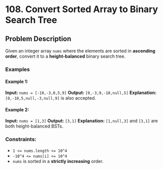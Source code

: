 # 108. Convert Sorted Array to Binary Search Tree
## Problem Description

Given an integer array `nums` where the elements are sorted in **ascending order**, convert it to a **height-balanced** binary search tree.

### Examples

#### Example 1:
**Input:** `nums = [-10,-3,0,5,9]`
**Output:** `[0,-3,9,-10,null,5]`
**Explanation:** `[0,-10,5,null,-3,null,9]` is also accepted.

#### Example 2:
**Input:** `nums = [1,3]`
**Output:** `[3,1]`
**Explanation:** `[1,null,3]` and `[3,1]` are both height-balanced BSTs.

### Constraints:
- `1 <= nums.length <= 10^4`
- `-10^4 <= nums[i] <= 10^4`
- `nums` is sorted in a **strictly increasing** order.
